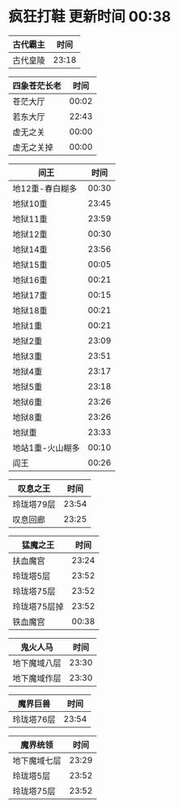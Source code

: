 # 疯狂打鞋 更新时间 00:38

| 古代霸主   | 时间    |
|--------|-------|
| 古代皇陵 | 23:18 |

| 四象苍茫长老   | 时间    |
|--------|-------|
| 苍茫大厅 | 00:02 |
| 若东大厅 | 22:43 |
| 虚无之关 | 00:00 |
| 虚无之关掉 | 00:00 |

| 间王   | 时间    |
|--------|-------|
| 地12重-春白糊多 | 00:30 |
| 地狱10重 | 23:45 |
| 地狱11重 | 23:59 |
| 地狱12重 | 00:30 |
| 地狱14重 | 23:56 |
| 地狱15重 | 00:05 |
| 地狱16重 | 00:21 |
| 地狱17重 | 00:15 |
| 地狱18重 | 00:21 |
| 地狱1重 | 00:21 |
| 地狱2重 | 23:09 |
| 地狱3重 | 23:51 |
| 地狱4重 | 23:17 |
| 地狱5重 | 23:18 |
| 地狱6重 | 23:26 |
| 地狱8重 | 23:26 |
| 地狱重 | 23:33 |
| 地站1重-火山糊多 | 00:10 |
| 阎王 | 00:26 |

| 叹息之王   | 时间    |
|--------|-------|
| 玲珑塔79层 | 23:54 |
| 叹息回廊 | 23:25 |

| 猛魔之王   | 时间    |
|--------|-------|
| 扶血魔宫 | 23:24 |
| 玲珑塔5层 | 23:52 |
| 玲珑塔75层 | 23:52 |
| 玲珑塔75层掉 | 23:52 |
| 铁血魔宫 | 00:38 |

| 鬼火人马   | 时间    |
|--------|-------|
| 地下魔域八层 | 23:30 |
| 地下魔域作层 | 23:30 |

| 魔界巨兽   | 时间    |
|--------|-------|
| 玲珑塔76层 | 23:54 |

| 魔界统领   | 时间    |
|--------|-------|
| 地下魔域七层 | 23:29 |
| 玲珑塔5层 | 23:52 |
| 玲珑塔75层 | 23:52 |